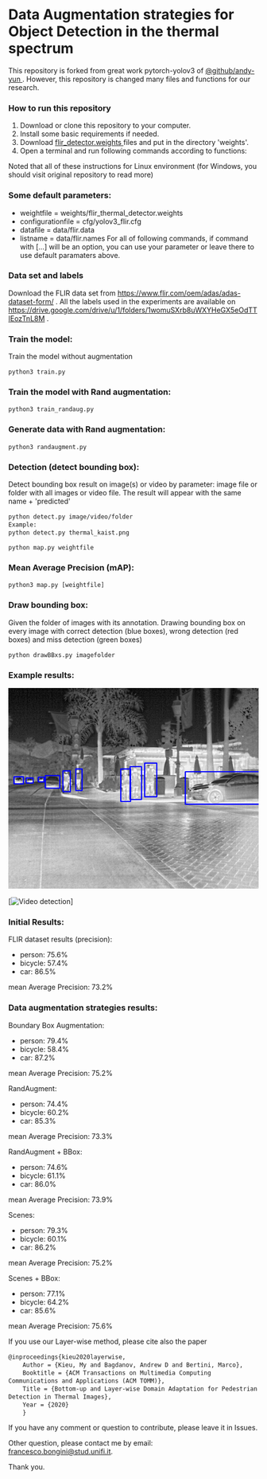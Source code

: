 # Data Augmentation strategies for Object Detection in the thermal spectrum

 
This repository is forked from great work pytorch-yolov3 of <a href="https://github.com/andy-yun/pytorch-0.4-yolov3">@github/andy-yun </a> 
. However, this repository is changed many files and functions for our research.

### How to run this repository
1. Download or clone this repository to your computer.
2. Install some basic requirements if needed.
3. Download <a href="https://drive.google.com/file/d/1xx4nhja95VeFsZydTycD8ArTYl1p-bnx/view?usp=sharing">flir_detector.weights </a> files and put in the directory 'weights'.
4. Open a terminal and run following commands according to functions:

Noted that all of these instructions for Linux environment (for Windows, you should visit original repository to read more)

### Some default parameters:
* weightfile = weights/flir_thermal_detector.weights 
* configurationfile = cfg/yolov3_flir.cfg 
* datafile = data/flir.data
* listname = data/flir.names
For all of following commands, if command with [...] will be an option,
you can use your parameter or leave there to use default paramaters above.

### Data set and labels
Download the FLIR data set from https://www.flir.com/oem/adas/adas-dataset-form/ .
All the labels used in the experiments are available on https://drive.google.com/drive/u/1/folders/1womuSXrb8uWXYHeGX5eOdTTIEozTnL8M .

### Train the model:
Train the model without augmentation
```
python3 train.py
```

### Train the model with Rand augmentation:
```
python3 train_randaug.py
```
### Generate data with Rand augmentation:
```
python3 randaugment.py
```

### Detection (detect bounding box):
Detect bounding box result on image(s) or video by parameter: 
image file or folder with all images or video file. 
The result will appear with the same name + 'predicted'
```
python detect.py image/video/folder
Example:
python detect.py thermal_kaist.png
```


```
python map.py weightfile
```

### Mean Average Precision (mAP):
```
python3 map.py [weightfile]
```

### Draw bounding box:
Given the folder of images with its annotation.
Drawing bounding box on every image with correct detection (blue boxes),
wrong detection (red boxes) and miss detection (green boxes)

```
python drawBBxs.py imagefolder
```



### Example results:
![Image detection](screenshot/FLIR_08938_predicted.png)

[![Video detection](screenshot/test.gif)]

### Initial Results:

FLIR dataset results (precision):
* person:    	75.6%
* bicycle:   	57.4%
* car:         	86.5%

mean Average Precision:  	73.2%

### Data augmentation strategies results:

Boundary Box Augmentation:
* person:    	79.4%
* bicycle:   	58.4%
* car:         	87.2%

mean Average Precision:  	75.2%

RandAugment:
* person:    	74.4%
* bicycle:   	60.2%
* car:         	85.3%

mean Average Precision:  	73.3%

RandAugment + BBox:
* person:    	74.6%
* bicycle:   	61.1%
* car:         	86.0%

mean Average Precision:  	73.9%

Scenes:
* person:    	79.3%
* bicycle:   	60.1%
* car:         	86.2%

mean Average Precision:  	75.2%

Scenes + BBox:
* person:    	77.1%
* bicycle:   	64.2%
* car:         	85.6%

mean Average Precision:  	75.6%


If you use our Layer-wise method, please cite also the paper
```
@inproceedings{kieu2020layerwise,
	Author = {Kieu, My and Bagdanov, Andrew D and Bertini, Marco},
	Booktitle = {ACM Transactions on Multimedia Computing Communications and Applications (ACM TOMM)},
	Title = {Bottom-up and Layer-wise Domain Adaptation for Pedestrian Detection in Thermal Images},
	Year = {2020}
	}
```

If you have any comment or question to contribute, please leave it in Issues.

Other question, please contact me by email: francesco.bongini@stud.unifi.it.

Thank you.
